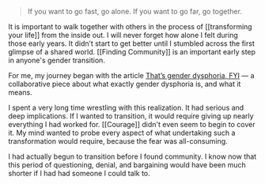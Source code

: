 > If you want to go fast, go alone. If you want to go far, go together.

It is important to walk together with others in the process of [[transforming your life]] from the inside out. I will never forget how alone I felt during those early years. It didn’t start to get better until I stumbled across the first glimpse of a shared world. [[Finding Community]] is an important early step in anyone's gender transition.

For me, my journey began with the article [That’s gender dysphoria, FYI](https://genderdysphoria.fyi/) — a collaborative piece about what exactly gender dysphoria is, and what it means.

I spent a very long time wrestling with this realization. It had serious and deep implications. If I wanted to transition, it would require giving up nearly everything I had worked for. [[Courage]] didn't even seem to begin to cover it. My mind wanted to probe every aspect of what undertaking such a transformation would require, because the fear was all-consuming.

I had actually begun to transition before I found community. I know now that this period of questioning, denial, and bargaining would have been much shorter if I had had someone I could talk to.